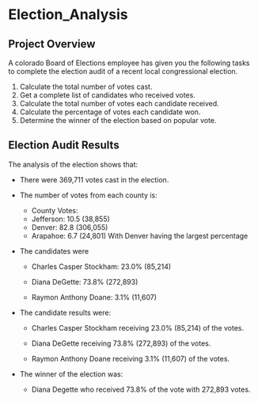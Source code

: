 # Election_Analysis
## Project Overview
A colorado Board of Elections employee has given you the following tasks to complete the election audit of a recent local congressional election.

  1. Calculate the total number of votes cast.
  2. Get a complete list of candidates who received votes.
  3. Calculate the total number of votes each candidate received.
  4. Calculate the percentage of votes each candidate won.
  5. Determine the winner of the election based on popular vote.
## Election Audit Results
The analysis of the election shows that:
- There were 369,711 votes cast in the election.
- The number of votes from each county is:
   - County Votes:
    - Jefferson: 10.5 (38,855)
    - Denver: 82.8 (306,055)
    - Arapahoe: 6.7 (24,801)
    With Denver having the largest percentage

- The candidates were

    - Charles Casper Stockham: 23.0% (85,214)

    - Diana DeGette: 73.8% (272,893)

    - Raymon Anthony Doane: 3.1% (11,607)

- The candidate results were:
    - Charles Casper Stockham receiving 23.0% (85,214) of the votes.

    -   Diana DeGette receiving 73.8% (272,893) of the votes.

    -   Raymon Anthony Doane receiving 3.1% (11,607) of the votes.

- The winner of the election was:
  - Diana Degette who received 73.8% of the vote with 272,893 votes.

